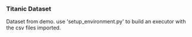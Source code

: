 ### Titanic Dataset

Dataset from demo. use 'setup_environment.py' to build an executor with the csv files imported. 